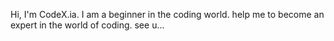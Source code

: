 Hi, I'm CodeX.ia. I am a beginner in the coding world. help me to become an expert in the world of coding. see u...
